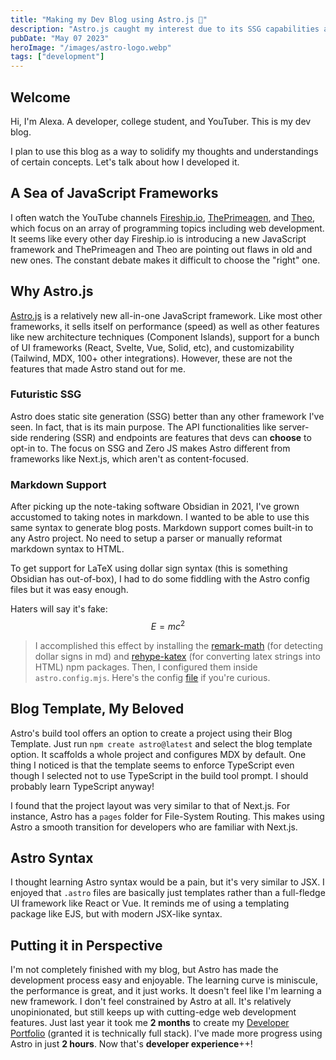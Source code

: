 ```yaml
---
title: "Making my Dev Blog using Astro.js 🚀"
description: "Astro.js caught my interest due to its SSG capabilities and compatibility with markdown."
pubDate: "May 07 2023"
heroImage: "/images/astro-logo.webp"
tags: ["development"]
---
```


## Welcome
Hi, I'm Alexa. A developer, college student, and YouTuber. This is my dev blog.

I plan to use this blog as a way to solidify my thoughts and understandings of certain concepts. Let's talk about how I developed it.

## A Sea of JavaScript Frameworks
I often watch the YouTube channels [Fireship.io](https://www.youtube.com/@Fireship), [ThePrimeagen](https://www.youtube.com/@ThePrimeagen), and [Theo](https://www.youtube.com/@t3dotgg), which focus on an array of programming topics including web development.  It seems like every other day Fireship.io is introducing a new JavaScript framework and ThePrimeagen and Theo are pointing out flaws in old and new ones. The constant debate makes it difficult to choose the "right" one. 

## Why Astro.js
[Astro.js](https://astro.build) is a relatively new all-in-one JavaScript framework. Like most other frameworks, it sells itself on performance (speed) as well as other features like new architecture techniques (Component Islands), support for a bunch of UI frameworks (React, Svelte, Vue, Solid, etc), and customizability (Tailwind, MDX, 100+ other integrations). However, these are not the features that made Astro stand out for me.

### Futuristic SSG
Astro does static site generation (SSG) better than any other framework I've seen. In fact, that is its main purpose. The API functionalities like server-side rendering (SSR) and endpoints are features that devs can **choose** to opt-in to. The focus on SSG and Zero JS makes Astro different from frameworks like Next.js, which aren't as content-focused.

### Markdown Support
After picking up the note-taking software Obsidian in 2021, I've grown accustomed to taking notes in markdown. I wanted to be able to use this same syntax to generate blog posts. Markdown support comes built-in to any Astro project. No need to setup a parser or manually reformat markdown syntax to HTML. 

To get support for LaTeX using dollar sign syntax (this is something Obsidian has out-of-box), I had to do some fiddling with the Astro config files but it was easy enough.

Haters will say it's fake:
$$E=mc^{2}$$
> I accomplished this effect by installing the [remark-math](https://www.npmjs.com/package/remark-math) (for detecting dollar signs in md) and [rehype-katex](https://www.npmjs.com/package/rehype-katex) (for converting latex strings into HTML) npm packages. Then, I configured them inside `astro.config.mjs`. Here's the config [file](https://github.com/afazio1/alexa-blog/blob/development/astro.config.mjs) if you're curious.

## Blog Template, My Beloved
Astro's build tool offers an option to create a project using their Blog Template. Just run
`npm create astro@latest` and select the blog template option. It scaffolds a whole project and configures MDX by default. One thing I noticed is that the template seems to enforce TypeScript even though I selected not to use TypeScript in the build tool prompt. I should probably learn TypeScript anyway!

I found that the project layout was very similar to that of Next.js. For instance, Astro has a `pages` folder for File-System Routing. This makes using Astro a smooth transition for developers who are familiar with Next.js. 

## Astro Syntax
I thought learning Astro syntax would be a pain, but it's very similar to JSX. I enjoyed that `.astro` files are basically just templates rather than a full-fledge UI framework like React or Vue. It reminds me of using a templating package like EJS, but with modern JSX-like syntax.

## Putting it in Perspective
I'm not completely finished with my blog, but Astro has made the development process easy and enjoyable. The learning curve is miniscule, the performance is great, and it just works. It doesn't feel like I'm learning a new framework. I don't feel constrained by Astro at all. It's relatively unopinionated, but still keeps up with cutting-edge web development features. Just last year it took me **2 months** to create my [Developer Portfolio](https://alexafazio.dev) (granted it is technically full stack). I've made more progress using Astro in just **2 hours**. Now that's **developer experience**++!